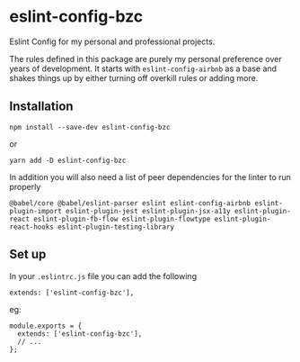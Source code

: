 # eslint-config-bzc
Eslint Config for my personal and professional projects.

The rules defined in this package are purely my personal preference over years of development. It starts with `eslint-config-airbnb` as a base and shakes things up by either turning off overkill rules or adding more.

## Installation

```
npm install --save-dev eslint-config-bzc
```
or
```
yarn add -D eslint-config-bzc
```

In addition you will also need a list of peer dependencies for the linter to run properly
```
@babel/core @babel/eslint-parser eslint eslint-config-airbnb eslint-plugin-import eslint-plugin-jest eslint-plugin-jsx-a11y eslint-plugin-react eslint-plugin-fb-flow eslint-plugin-flowtype eslint-plugin-react-hooks eslint-plugin-testing-library
```

## Set up

In your `.eslintrc.js` file you can add the following
```
extends: ['eslint-config-bzc'],
```

eg:
```
module.exports = {
  extends: ['eslint-config-bzc'],
  // ...
};
```
